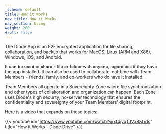 ```yaml
---
_schema: default
title: How it Works
nav_title: How it Works
nav_section: Using
weight: 200
draft: false
---
```

The Diode App is an E2E encrypted application for file sharing, collaboration, and backup that works for MacOS, Linux (ARM and X86), Windows, iOS, and Android.

It can be used to share a file or folder with anyone, regardless if they have the app installed. It can also be used to collaborate real-time with Team Members - friends, family, and co-workers who do have it installed.

Team Members all operate in a Sovereignty Zone where file synchronization and other types of collaboration and organization can happen. Each Zone uses Diode's high security, no-server technology that ensures the confidentiality and sovereignty of your Team Members’ digital footprint.

Here is a video that expands on these topics:

{{< youtube id="https://www.youtube.com/watch?v=xt4iyqTJVx8&t=1s" title="How it Works - Diode Drive" >}}
